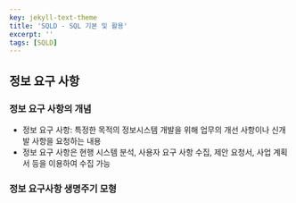 ```yaml
---
key: jekyll-text-theme
title: 'SQLD - SQL 기본 및 활용'
excerpt: ''
tags: [SQLD]
---
```


## 정보 요구 사항

### 정보 요구 사항의 개념

* 정보 요구 사항: 특정한 목적의 정보시스템 개발을 위해 업무의 개선 사항이나 신개발 사항을 요청하는 내용
* 정보 요구 사항은 현행 시스템 분석, 사용자 요구 사항 수집, 제안 요청서, 사업 계획서 등을 이용하여 수집 가능



### 정보 요구사항 생명주기 모형

